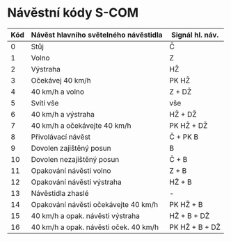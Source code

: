 Návěstní kódy S-COM
===================

| Kód | Návěst hlavního světelného návěstidla | Signál hl. náv. |
| --- | ------------------------------------- | --------------- |
| 0   | Stůj                                  | Č               |
| 1   | Volno                                 | Z               |
| 2   | Výstraha                              | HŽ              |
| 3   | Očekávej 40 km/h                      | PK HŽ           |
| 4   | 40 km/h a volno                       | Z + DŽ          |
| 5   | Svítí vše                             | vše             |
| 6   | 40 km/h a výstraha                    | HŽ + DŽ         |
| 7   | 40 km/h a očekávejte 40 km/h          | PK HŽ + DŽ      |
| 8   | Přivolávací návěst                    | Č + PK B        |
| 9   | Dovolen zajištěný posun               | B               |
| 10  | Dovolen nezajištěný posun             | Č + B           |
| 11  | Opakování návěsti volno               | Z + B           |
| 12  | Opakování návěsti výstraha            | HŽ + B          |
| 13  | Návěstidla zhaslé                     | -               |
| 14  | Opakování návěsti očekávejte 40 km/h  | PK HŽ + B       |
| 15  | 40 km/h a opak. návěsti výstraha      | HŽ + B + DŽ     |
| 16  | 40 km/h a opak. návěsti oček. 40 km/h | PK HŽ + B + DŽ  |

